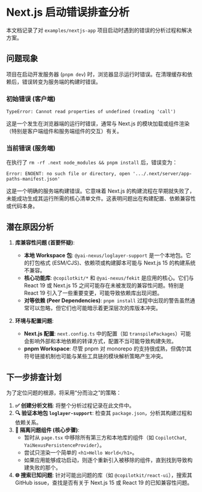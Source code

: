 # Next.js 启动错误排查分析

本文档记录了对 `examples/nextjs-app` 项目启动时遇到的错误的分析过程和解决方案。

## 问题现象

项目在启动开发服务器 (`pnpm dev`) 时，浏览器显示运行时错误。在清理缓存和依赖后，错误转变为服务端的构建时错误。

### 初始错误 (客户端)

```
TypeError: Cannot read properties of undefined (reading 'call')
```

这是一个发生在浏览器端的运行时错误，通常与 Next.js 的模块加载或组件渲染（特别是客户端组件和服务端组件的交互）有关。

### 当前错误 (服务端)

在执行了 `rm -rf .next node_modules && pnpm install` 后，错误变为：

```
Error: ENOENT: no such file or directory, open '.../.next/server/app-paths-manifest.json'
```

这是一个明确的服务端构建错误。它意味着 Next.js 的构建流程在早期就失败了，未能成功生成其运行所需的核心清单文件。这表明问题出在构建配置、依赖兼容性或代码本身。

## 潜在原因分析

1.  **库兼容性问题 (首要怀疑)**:
    *   **本地 Workspace 包**: `@yai-nexus/loglayer-support` 是一个本地包。它的打包格式 (ESM/CJS)、依赖项或构建脚本可能与 Next.js 15 的构建系统不兼容。
    *   **核心功能库**: `@copilotkit/*` 和 `@yai-nexus/fekit` 是应用的核心。它们与 React 19 或 Next.js 15 之间可能存在未被发现的兼容性问题。特别是 React 19 引入了一些重要变更，可能导致依赖库出现问题。
    *   **对等依赖 (Peer Dependencies)**: `pnpm install` 过程中出现的警告虽然通常可以忽略，但它们也可能暗示着更深层次的库版本冲突。

2.  **环境与配置问题**:
    *   **Next.js 配置**: `next.config.ts` 中的配置（如 `transpilePackages`）可能会影响外部和本地依赖的转译方式，配置不当可能导致构建失败。
    *   **pnpm Workspace**: 尽管 pnpm 对 monorepo 的支持很成熟，但偶尔其符号链接机制也可能与某些工具链的模块解析策略产生冲突。

## 下一步排查计划

为了定位问题的根源，将采用“分而治之”的策略：

1.  **✅ 创建分析文档**: 将整个分析过程记录在此文件中。
2.  **🔍 验证本地包 `loglayer-support`**: 检查其 `package.json`，分析其构建过程和依赖关系。
3.  **🔪 隔离问题组件 (核心步骤)**:
    *   暂时从 `page.tsx` 中移除所有第三方和本地库的组件（如 `CopilotChat`, `YaiNexusPersistenceProvider`）。
    *   尝试只渲染一个简单的 `<h1>Hello World</h1>`。
    *   如果应用能够成功启动，则逐个重新引入被移除的组件，直到找到导致构建失败的那个。
4.  **🌐 搜索已知问题**: 针对可能出问题的库（如 `@copilotkit/react-ui`），搜索其 GitHub issue，查找是否有关于 Next.js 15 或 React 19 的已知兼容性问题。 